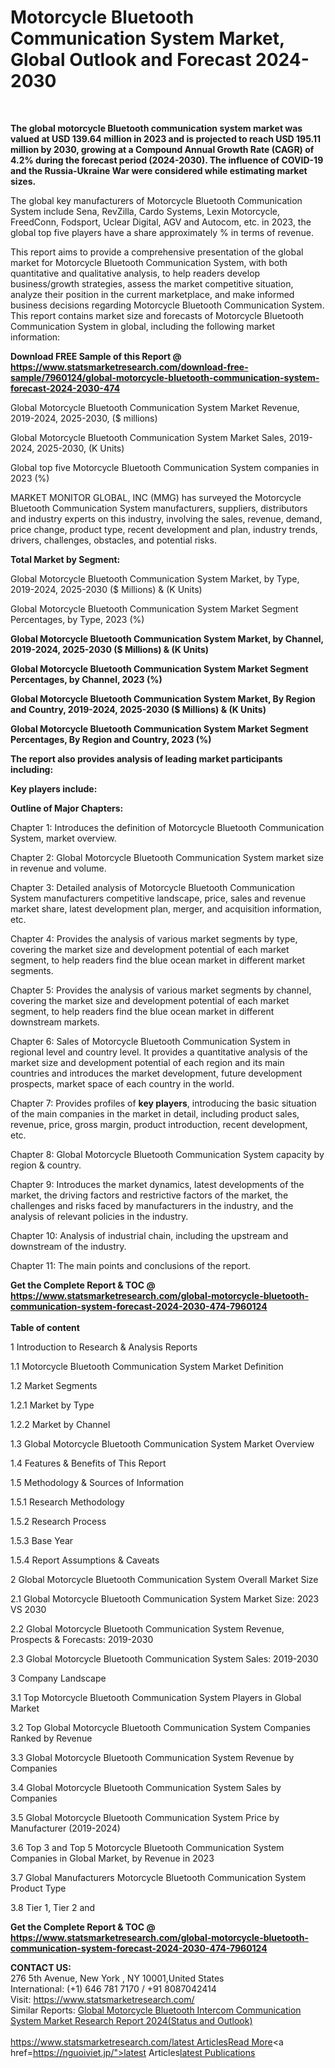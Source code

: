 <h1>Motorcycle Bluetooth Communication System Market, Global Outlook and Forecast 2024-2030</h1><br/><p><strong>The global motorcycle Bluetooth communication system market was valued at USD 139.64 million in 2023 and is projected to reach USD 195.11 million by 2030, growing at a Compound Annual Growth Rate (<strong>CAGR</strong>) of 4.2% during the forecast period (2024-2030). The influence of COVID-19 and the Russia-Ukraine War were considered while estimating market sizes.</strong></p><p>The global key manufacturers of Motorcycle Bluetooth Communication System include Sena, RevZilla, Cardo Systems, Lexin Motorcycle, FreedConn, Fodsport, Uclear Digital, AGV and Autocom, etc. in 2023, the global top five players have a share approximately % in terms of revenue.</p><p>This report aims to provide a comprehensive presentation of the global market for Motorcycle Bluetooth Communication System, with both quantitative and qualitative analysis, to help readers develop business/growth strategies, assess the market competitive situation, analyze their position in the current marketplace, and make informed business decisions regarding Motorcycle Bluetooth Communication System. This report contains market size and forecasts of Motorcycle Bluetooth Communication System in global, including the following market information:</p><p><strong>Download FREE Sample of this Report @ <a href="https://www.statsmarketresearch.com/download-free-sample/7960124/global-motorcycle-bluetooth-communication-system-forecast-2024-2030-474">https://www.statsmarketresearch.com/download-free-sample/7960124/global-motorcycle-bluetooth-communication-system-forecast-2024-2030-474</a></strong></p><p>Global Motorcycle Bluetooth Communication System Market Revenue, 2019-2024, 2025-2030, ($ millions)</p><p>Global Motorcycle Bluetooth Communication System Market Sales, 2019-2024, 2025-2030, (K Units)</p><p>Global top five Motorcycle Bluetooth Communication System companies in 2023 (%)</p><p>MARKET MONITOR GLOBAL, INC (MMG) has surveyed the Motorcycle Bluetooth Communication System manufacturers, suppliers, distributors and industry experts on this industry, involving the sales, revenue, demand, price change, product type, recent development and plan, industry trends, drivers, challenges, obstacles, and potential risks.</p><p><strong>Total Market by Segment:</strong></p><p>Global Motorcycle Bluetooth Communication System Market, by Type, 2019-2024, 2025-2030 ($ Millions) & (K Units)</p><p>Global Motorcycle Bluetooth Communication System Market Segment Percentages, by Type, 2023 (%)</p><p><strong>Global Motorcycle Bluetooth Communication System Market, by Channel, 2019-2024, 2025-2030 ($ Millions) & (K Units)</strong></p><p><strong>Global Motorcycle Bluetooth Communication System Market Segment Percentages, by Channel, 2023 (%)</strong></p><p><strong>Global Motorcycle Bluetooth Communication System Market, By Region and Country, 2019-2024, 2025-2030 ($ Millions) & (K Units)</strong></p><p><strong>Global Motorcycle Bluetooth Communication System Market Segment Percentages, By Region and Country, 2023 (%)</strong></p><p><strong>The report also provides analysis of leading market participants including:</strong></p><p><strong><strong>Key players</strong> include:</strong></p><p><strong>Outline of Major Chapters:</strong></p><p>Chapter 1: Introduces the definition of Motorcycle Bluetooth Communication System, market overview.</p><p>Chapter 2: Global Motorcycle Bluetooth Communication System market size in revenue and volume.</p><p>Chapter 3: Detailed analysis of Motorcycle Bluetooth Communication System manufacturers competitive landscape, price, sales and revenue market share, latest development plan, merger, and acquisition information, etc.</p><p>Chapter 4: Provides the analysis of various market segments by type, covering the market size and development potential of each market segment, to help readers find the blue ocean market in different market segments.</p><p>Chapter 5: Provides the analysis of various market segments by channel, covering the market size and development potential of each market segment, to help readers find the blue ocean market in different downstream markets.</p><p>Chapter 6: Sales of Motorcycle Bluetooth Communication System in regional level and country level. It provides a quantitative analysis of the market size and development potential of each region and its main countries and introduces the market development, future development prospects, market space of each country in the world.</p><p>Chapter 7: Provides profiles of <strong>key players</strong>, introducing the basic situation of the main companies in the market in detail, including product sales, revenue, price, gross margin, product introduction, recent development, etc.</p><p>Chapter 8: Global Motorcycle Bluetooth Communication System capacity by region & country.</p><p>Chapter 9: Introduces the market dynamics, latest developments of the market, the driving factors and restrictive factors of the market, the challenges and risks faced by manufacturers in the industry, and the analysis of relevant policies in the industry.</p><p>Chapter 10: Analysis of industrial chain, including the upstream and downstream of the industry.</p><p>Chapter 11: The main points and conclusions of the report.</p><div><b>Get the Complete Report & TOC @ <a href="https://www.statsmarketresearch.com/global-motorcycle-bluetooth-communication-system-forecast-2024-2030-474-7960124">https://www.statsmarketresearch.com/global-motorcycle-bluetooth-communication-system-forecast-2024-2030-474-7960124</a></b></div><br><b>Table of content</b><p>1 Introduction to Research & Analysis Reports<br />
 
  1.1 Motorcycle Bluetooth Communication System Market Definition<br />
 
  1.2 Market Segments<br />
 
  1.2.1 Market by Type<br />
 
  1.2.2 Market by Channel<br />
 
  1.3 Global Motorcycle Bluetooth Communication System Market Overview<br />
 
  1.4 Features & Benefits of This Report<br />
 
  1.5 Methodology & Sources of Information<br />
 
  1.5.1 Research Methodology<br />
 
  1.5.2 Research Process<br />
 
  1.5.3 Base Year<br />
 
  1.5.4 Report Assumptions & Caveats<br />
 
 2 Global Motorcycle Bluetooth Communication System Overall Market Size<br />
 
  2.1 Global Motorcycle Bluetooth Communication System Market Size: 2023 VS 2030<br />
 
  2.2 Global Motorcycle Bluetooth Communication System Revenue, Prospects & Forecasts: 2019-2030<br />
 
  2.3 Global Motorcycle Bluetooth Communication System Sales: 2019-2030<br />
 
 3 Company Landscape<br />
 
  3.1 Top Motorcycle Bluetooth Communication System Players in Global Market<br />
 
  3.2 Top Global Motorcycle Bluetooth Communication System Companies Ranked by Revenue<br />
 
  3.3 Global Motorcycle Bluetooth Communication System Revenue by Companies<br />
 
  3.4 Global Motorcycle Bluetooth Communication System Sales by Companies<br />
 
  3.5 Global Motorcycle Bluetooth Communication System Price by Manufacturer (2019-2024)<br />
 
  3.6 Top 3 and Top 5 Motorcycle Bluetooth Communication System Companies in Global Market, by Revenue in 2023<br />
 
  3.7 Global Manufacturers Motorcycle Bluetooth Communication System Product Type<br />
 
  3.8 Tier 1, Tier 2 and<br><div><b>Get the Complete Report & TOC @ <a href="https://www.statsmarketresearch.com/global-motorcycle-bluetooth-communication-system-forecast-2024-2030-474-7960124">https://www.statsmarketresearch.com/global-motorcycle-bluetooth-communication-system-forecast-2024-2030-474-7960124</a></b></div></p> <b>CONTACT US:</b><br>276 5th Avenue, New York , NY 10001,United States<br>International: (+1) 646 781 7170 / +91 8087042414<br>Visit: <a href="https://www.statsmarketresearch.com/">https://www.statsmarketresearch.com/</a><br>Similar Reports: <a href="https://www.statsmarketresearch.com/global-motorcycle-bluetooth-communication-system-forecast-2024-2030-474-7960124">Global Motorcycle Bluetooth Intercom Communication System Market Research Report 2024(Status and Outlook)</a><br/><br/><a href="https://gyeongbokgung.com">https://www.statsmarketresearch.com/</a><a href="https://hallyeomaritime.com">latest Articles</a><a href="https://jingwansa.com">Read More</a><a href=https://nguoiviet.jp/">latest Articles</a><a href="https://www.intelmarketresearch.com/">latest Publications</a>